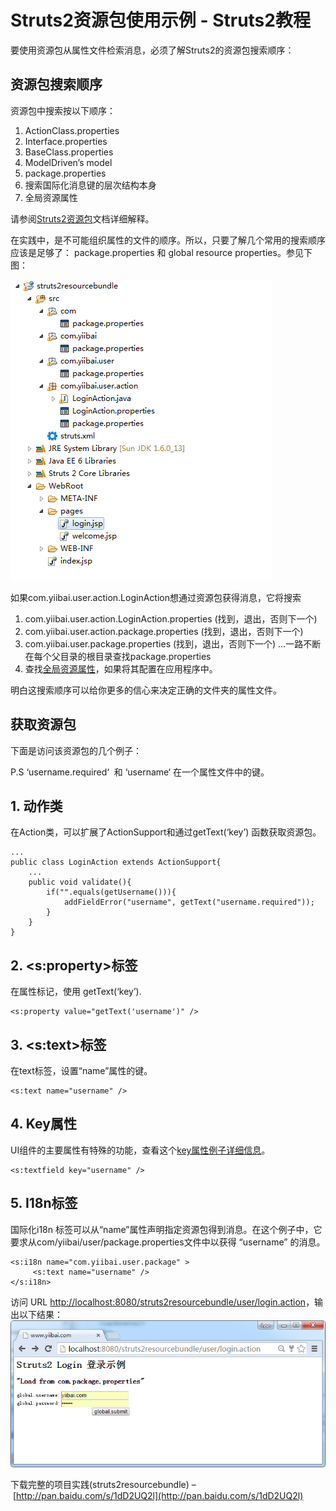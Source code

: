 # Struts2资源包使用示例 - Struts2教程

要使用资源包从属性文件检索消息，必须了解Struts2的资源包搜索顺序：

## 资源包搜索顺序

资源包中搜索按以下顺序：

1.  ActionClass.properties
2.  Interface.properties
3.  BaseClass.properties
4.  ModelDriven’s model
5.  package.properties
6.  搜索国际化消息键的层次结构本身
7.  全局资源属性

请参阅[Struts2资源包](http://struts.apache.org/docs/localization.html)文档详细解释。

在实践中，是不可能组织属性的文件的顺序。所以，只要了解几个常用的搜索顺序应该是足够了： package.properties 和 global resource properties。参见下图：

![](../img/1-15112321060QB.png)

如果com.yiibai.user.action.LoginAction想通过资源包获得消息，它将搜索

1.  com.yiibai.user.action.LoginAction.properties (找到，退出，否则下一个)
2.  com.yiibai.user.action.package.properties (找到，退出，否则下一个)
3.  com.yiibai.user.package.properties (找到，退出，否则下一个)
    …一路不断在每个父目录的根目录查找package.properties
4.  查找[全局资源属性](http://www.yiibai.com/struts_2/how-to-configure-global-resource-bundle-in-struts-2.html)，如果将其配置在应用程序中。

明白这搜索顺序可以给你更多的信心来决定正确的文件夹的属性文件。

## 获取资源包

下面是访问该资源包的几个例子：

P.S ‘username.required‘  和 ‘username‘ 在一个属性文件中的键。

## 1\. 动作类

在Action类，可以扩展了ActionSupport和通过getText(‘key’) 函数获取资源包。

```
...
public class LoginAction extends ActionSupport{
    ...
    public void validate(){
        if("".equals(getUsername())){
            addFieldError("username", getText("username.required"));
        }
    }
}
```

## 2\. &lt;s:property&gt;标签

在属性标记，使用 getText(‘key’).

```
<s:property value="getText('username')" />
```

## 3\. &lt;s:text&gt;标签

在text标签，设置“name”属性的键。

```
<s:text name="username" />
```

## 4\. Key属性

UI组件的主要属性有特殊的功能，查看这个[key属性例子详细信息](http://www.yiibai.com/struts_2/struts-2-key-attribute-example.html)。

```
<s:textfield key="username" />
```

## 5\. I18n标签

国际化i18n 标签可以从“name”属性声明指定资源包得到消息。在这个例子中，它要求从com/yiibai/user/package.properties文件中以获得 “username” 的消息。

```
<s:i18n name="com.yiibai.user.package" >
     <s:text name="username" />
</s:i18n> 
```

访问 URL [http://localhost:8080/struts2resourcebundle/user/login.action](http://localhost:8080/struts2resourcebundle/user/login.action)，输出以下结果：![](../img/1-151123210629361.png)

下载完整的项目实践(struts2resourcebundle) – [http://pan.baidu.com/s/1dD2UQ2l](http://pan.baidu.com/s/1dD2UQ2l)

